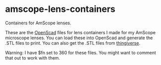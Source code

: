 # amscope-lens-containers
Containers for AmScope lenses.

These are the [OpenScad](https://www.openscad.org/downloads.html) files for lens containers I made for my AmScope microscope 
lenses. You can load these into OpenScad and generate the .STL files to print. You can also get the .STL files from 
[thingiverse](https://www.thingiverse.com/thing:3670163).

Warning: I have $fn set to 360 for these files. You might want to comment that out to work with them.
